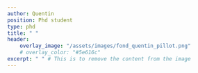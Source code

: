 ```yaml
---
author: Quentin
position: Phd student
type: phd
title: " "
header:
    overlay_image: "/assets/images/fond_quentin_pillot.png"
    # overlay_color: "#5e616c"
excerpt: " " # This is to remove the content from the image
---
```

